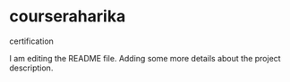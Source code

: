 # courseraharika
certification

I am editing the README file. Adding some more details about the project description.
